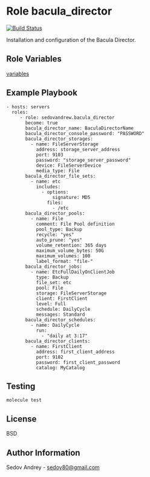 Role bacula_director
====================

[![Build Status](https://travis-ci.org/sedovandrew/ansible-role-bacula-director.svg?branch=master)](https://travis-ci.org/sedovandrew/ansible-role-bacula-director)

Installation and configuration of the Bacula Director.

Role Variables
--------------

[variables](https://github.com/sedovandrew/ansible-role-bacula-director/blob/master/defaults/main.yml)

Example Playbook
----------------

    - hosts: servers
      roles:
         - role: sedovandrew.bacula_director
           become: true
           bacula_director_name: BaculaDirectorName
           bacula_director_console_password: "PASSWORD"
           bacula_director_storages:
             - name: FileServerStorage
               address: storage_server_address
               port: 9103
               password: "storage_server_password"
               device: FileServerDevice
               media_type: File
           bacula_director_file_sets:
             - name: etc
               includes:
                 - options:
                     signature: MD5
                   files:
                     - /etc
           bacula_director_pools:
             - name: File
               comment: File Pool definition
               pool_type: Backup
               recycle: "yes"
               auto_prune: "yes"
               volume_retention: 365 days
               maximum_volume_bytes: 50G
               maximum_volumes: 100
               label_format: "file-"
           bacula_director_jobs:
             - name: EtcFullDailyOnClientJob
               type: Backup
               file_set: etc
               pool: File
               storage: FileServerStorage
               client: FirstClient
               level: Full
               schedule: DailyCycle
               messages: Standard
           bacula_director_schedules:
             - name: DailyCycle
               run:
                 - "daily at 3:17"
           bacula_director_clients:
             - name: FirstClient
               address: first_client_address
               port: 9102
               password: first_client_password
               catalog: MyCatalog

Testing
-------

    molecule test

License
-------

BSD

Author Information
------------------

Sedov Andrey - sedoy80@gmail.com
